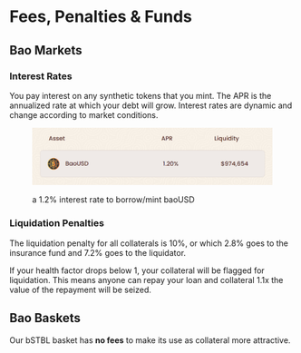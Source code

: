 # Fees, Penalties & Funds

## Bao Markets

### Interest Rates

You pay interest on any synthetic tokens that you mint. The APR is the annualized rate at which your debt will grow. Interest rates are dynamic and change according to market conditions.&#x20;

<figure><img src=".gitbook/assets/image (6).png" alt=""><figcaption><p> a 1.2% interest rate to borrow/mint baoUSD</p></figcaption></figure>

### Liquidation Penalties

The liquidation penalty for all collaterals is 10%, or which 2.8% goes to the insurance fund and 7.2% goes to the liquidator.

If your health factor drops below 1, your collateral will be flagged for liquidation. This means anyone can repay your loan and collateral 1.1x the value of the repayment will be seized.

## Bao Baskets

Our bSTBL basket has **no fees** to make its use as collateral more attractive.
